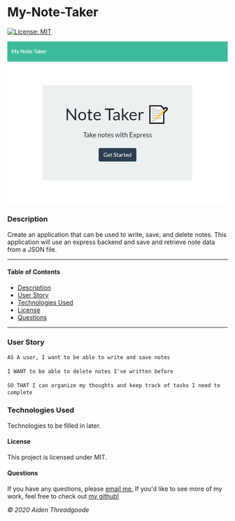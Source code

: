
# My-Note-Taker 
[![License: MIT](https://img.shields.io/badge/License-MIT-green.svg)](https://choosealicense.com/licenses/mit/)

![Image of front page](./public/assets/images/front-page.png)
    
### Description
Create an application that can be used to write, save, and delete notes. This application will use an express backend and save and retrieve note data from a JSON file.

---

#### Table of Contents
- [Description](#description)
- [User Story](#user)
- [Technologies Used](#technologies)
- [License](#license)
- [Questions](#questions)

---

### User Story

```
AS A user, I want to be able to write and save notes

I WANT to be able to delete notes I've written before

SO THAT I can organize my thoughts and keep track of tasks I need to complete
```

### Technologies Used
Technologies to be filled in later.

#### License
This project is licensed under MIT. 

#### Questions
    
If you have any questions, please [email me.](mailto:aiden.threadgoode@gmail.com)
If you'd like to see more of my work, feel free to check out [my github!](https://github.com/a-thread)

*© 2020 Aiden Threadgoode*
    